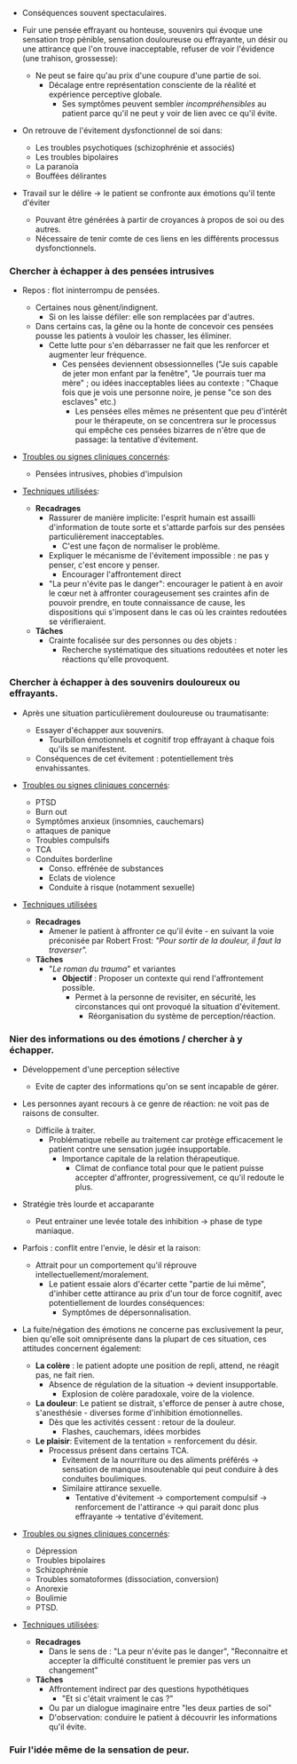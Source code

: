 - Conséquences souvent spectaculaires.
- Fuir une pensée effrayant ou honteuse, souvenirs qui évoque une sensation trop pénible, sensation douloureuse ou effrayante, un désir ou une attirance que l'on trouve inacceptable, refuser de voir l'évidence (une trahison, grossesse):
	- Ne peut se faire qu'au prix d'une coupure d'une partie de soi. 
		- Décalage entre représentation consciente de la réalité et expérience perceptive globale. 
			- Ses symptômes peuvent sembler *incompréhensibles* au patient parce qu'il ne peut y voir de lien avec ce qu'il évite.

- On retrouve de l'évitement dysfonctionnel de soi dans:
	- Les troubles psychotiques (schizophrénie et associés)
	- Les troubles bipolaires 
	- La paranoïa 
	- Bouffées délirantes 
- Travail sur le délire -> le patient se confronte aux émotions qu'il tente d'éviter
	- Pouvant être générées à partir de croyances à propos de soi ou des autres.
	- Nécessaire de tenir comte de ces liens en les différents processus dysfonctionnels. 

### Chercher à échapper à des pensées intrusives 

- Repos : flot ininterrompu de pensées. 
	- Certaines nous gênent/indignent.
		- Si on les laisse défiler: elle son remplacées par d'autres.
	- Dans certains cas, la gêne ou la honte de concevoir ces pensées pousse les patients à vouloir les chasser, les éliminer.
		- Cette lutte pour s'en débarrasser ne fait que les renforcer et augmenter leur fréquence.
			- Ces pensées deviennent obsessionnelles ("Je suis capable de jeter mon enfant par la fenêtre", "Je pourrais tuer ma mère" ; ou idées inacceptables liées au contexte : "Chaque fois que je vois une personne noire, je pense "ce son des esclaves" etc.)
				- Les pensées elles mêmes ne présentent que peu d'intérêt pour le thérapeute, on se concentrera sur le processus qui empêche ces pensées bizarres de n'être que de passage: la tentative d'évitement. 

- <u>Troubles ou signes cliniques concernés</u>:
	- Pensées intrusives, phobies d'impulsion 
- <u>Techniques utilisées</u>:
	- **Recadrages**
		- Rassurer de manière implicite: l'esprit humain est assailli d'information de toute sorte et s'attarde parfois sur des pensées particulièrement inacceptables. 
			- C'est une façon de normaliser le problème.
		- Expliquer le mécanisme de l'évitement impossible : ne pas y penser, c'est encore y penser. 
			- Encourager l'affrontement direct
		- "La peur n'évite pas le danger": encourager le patient à en avoir le cœur net à affronter courageusement ses craintes afin de pouvoir prendre, en toute connaissance de cause, les dispositions qui s'imposent dans le cas où les craintes redoutées se vérifieraient. 
	- **Tâches**
		- Crainte focalisée sur des personnes ou des objets :
			- Recherche systématique des situations redoutées et noter les réactions qu'elle provoquent. 

### Chercher à échapper à des souvenirs douloureux ou effrayants. 

- Après une situation particulièrement douloureuse ou traumatisante:
	- Essayer d'échapper aux souvenirs.
		- Tourbillon émotionnels et cognitif trop effrayant à chaque fois qu'ils se manifestent. 
	- Conséquences de cet évitement : potentiellement très envahissantes.

- <u>Troubles ou signes cliniques concernés</u>:
	- PTSD
	- Burn out 
	- Symptômes anxieux (insomnies, cauchemars)
	- attaques de panique 
	- Troubles compulsifs
	- TCA
	- Conduites borderline 
		- Conso. effrénée de substances 
		- Eclats de violence
		- Conduite à risque (notamment sexuelle)
- <u>Techniques utilisées</u>
	- **Recadrages**
		- Amener le patient à affronter ce qu'il évite - en suivant la voie préconisée par Robert Frost: *"Pour sortir de la douleur, il faut la traverser".*
	- **Tâches**
		- "*Le roman du trauma*" et variantes
			- **Objectif** : Proposer un contexte qui rend l'affrontement possible.
				- Permet à la personne de revisiter, en sécurité, les circonstances qui ont provoqué la situation d'évitement.
					- Réorganisation du système de perception/réaction.

### Nier des informations ou des émotions / chercher à y échapper.

- Développement d'une perception sélective 
	- Evite de capter des informations qu'on se sent incapable de gérer.
- Les personnes ayant recours à ce genre de réaction: ne voit pas de raisons de consulter.
	- Difficile à traiter.
		- Problématique rebelle au traitement car protège efficacement le patient contre une sensation jugée insupportable.
			- Importance capitale de la relation thérapeutique. 
				- Climat de confiance total pour que le patient puisse accepter d'affronter, progressivement, ce qu'il redoute le plus. 
- Stratégie très lourde et accaparante 
	- Peut entrainer une levée totale des inhibition -> phase de type maniaque.

- Parfois : conflit entre l'envie, le désir et la raison:
	- Attrait pour un comportement qu'il réprouve intellectuellement/moralement.
		- Le patient essaie alors d'écarter cette "partie de lui même", d'inhiber cette attirance au prix d'un tour de force cognitif, avec potentiellement de lourdes conséquences:
			- Symptômes de dépersonnalisation. 

- La fuite/négation des émotions ne concerne pas exclusivement la peur, bien qu'elle soit omniprésente dans la plupart de ces situation, ces attitudes concernent également:
	- **La colère** : le patient adopte une position de repli, attend, ne réagit pas, ne fait rien.
		- Absence de régulation de la situation -> devient insupportable.
			- Explosion de colère paradoxale, voire de la violence.
	- **La douleur**: Le patient se distrait, s'efforce de penser à autre chose, s'anesthésie - diverses forme d'inhibition émotionnelles.
		- Dès que les activités cessent : retour de la douleur.
			- Flashes, cauchemars, idées morbides 
	- **Le plaisir**: Evitement de la tentation = renforcement du désir. 
		- Processus présent dans certains TCA.
			- Evitement de la nourriture ou des aliments préférés -> sensation de manque insoutenable qui peut conduire à des conduites boulimiques. 
			- Similaire attirance sexuelle. 
				- Tentative d'évitement -> comportement compulsif -> renforcement de l'attirance -> qui parait donc plus effrayante -> tentative d'évitement. 

- <u>Troubles ou signes cliniques concernés</u>: 
	- Dépression
	- Troubles bipolaires
	- Schizophrénie 
	- Troubles somatoformes (dissociation, conversion)
	- Anorexie 
	- Boulimie 
	- PTSD.
- <u>Techniques utilisées</u>:
	- **Recadrages**
		- Dans le sens de : "La peur n'évite pas le danger", "Reconnaitre et accepter la difficulté constituent le premier pas vers un changement"
	- **Tâches**
		- Affrontement indirect par des questions hypothétiques 
			- "Et si c'était vraiment le cas ?"
		- Ou par un dialogue imaginaire entre "les deux parties de soi"
		- D'observation: conduire le patient à découvrir les informations qu'il évite. 

### Fuir l'idée même de la sensation de peur. 

